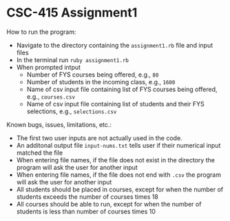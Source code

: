 # CSC-415 Assignment1

How to run the program:
- Navigate to the directory containing the `assignment1.rb` file and input files
- In the terminal run `ruby assignment1.rb`
- When prompted intput
    - Number of FYS courses being offered, e.g., `80`
    - Number of students in the incoming class, e.g., `1600`
    - Name of csv input file containing list of FYS courses being offered, e.g., `courses.csv`
    - Name of csv input file containing list of students and their FYS selections, e.g., `selections.csv`

Known bugs, issues, limitations, etc.:
- The first two user inputs are not actually used in the code.
- An additonal output file `input-nums.txt` tells user if their numerical input matched the file
- When entering file names, if the file does not exist in the directory the program will ask the user for another input
- When entering file names, if the file does not end with `.csv` the program will ask the user for another input
- All students should be placed in courses, except for when the number of students exceeds the number of courses times 18
- All courses should be able to run, except for when the number of students is less than number of courses times 10
